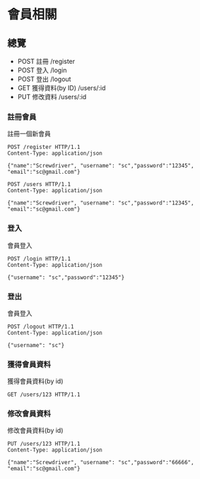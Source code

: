 # 會員相關

## 總覽

- POST 註冊 /register
- POST 登入 /login
- POST 登出 /logout
- GET 獲得資料(by ID) /users/:id
- PUT 修改資料 /users/:id

### 註冊會員

註冊一個新會員

```
POST /register HTTP/1.1
Content-Type: application/json

{"name":"Screwdriver", "username": "sc","password":"12345", "email":"sc@gmail.com"}
```

```
POST /users HTTP/1.1
Content-Type: application/json

{"name":"Screwdriver", "username": "sc","password":"12345", "email":"sc@gmail.com"}
```

### 登入

會員登入

```
POST /login HTTP/1.1
Content-Type: application/json

{"username": "sc","password":"12345"}
```

### 登出

會員登入

```
POST /logout HTTP/1.1
Content-Type: application/json

{"username": "sc"}
```

### 獲得會員資料

獲得會員資料(by id)

```
GET /users/123 HTTP/1.1
```

### 修改會員資料

修改會員資料(by id)

```
PUT /users/123 HTTP/1.1
Content-Type: application/json

{"name":"Screwdriver", "username": "sc","password":"66666", "email":"sc@gmail.com"}
```

